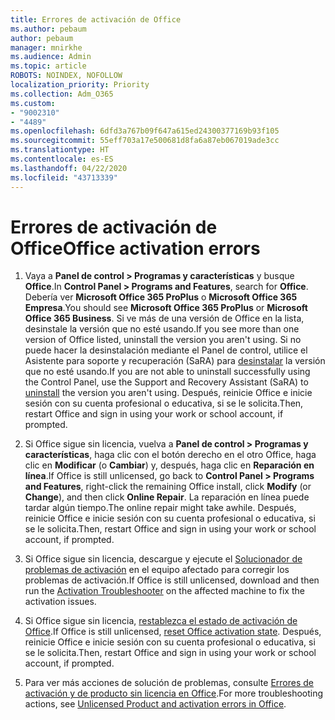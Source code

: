 ```yaml
---
title: Errores de activación de Office
ms.author: pebaum
author: pebaum
manager: mnirkhe
ms.audience: Admin
ms.topic: article
ROBOTS: NOINDEX, NOFOLLOW
localization_priority: Priority
ms.collection: Adm_O365
ms.custom:
- "9002310"
- "4489"
ms.openlocfilehash: 6dfd3a767b09f647a615ed24300377169b93f105
ms.sourcegitcommit: 55eff703a17e500681d8fa6a87eb067019ade3cc
ms.translationtype: HT
ms.contentlocale: es-ES
ms.lasthandoff: 04/22/2020
ms.locfileid: "43713339"
---
```

# <a name="office-activation-errors"></a><span data-ttu-id="67a48-102">Errores de activación de Office</span><span class="sxs-lookup"><span data-stu-id="67a48-102">Office activation errors</span></span>

1. <span data-ttu-id="67a48-103">Vaya a **Panel de control > Programas y características** y busque **Office**.</span><span class="sxs-lookup"><span data-stu-id="67a48-103">In **Control Panel > Programs and Features**, search for **Office**.</span></span> <span data-ttu-id="67a48-104">Debería ver **Microsoft Office 365 ProPlus** o **Microsoft Office 365 Empresa**.</span><span class="sxs-lookup"><span data-stu-id="67a48-104">You should see **Microsoft Office 365 ProPlus** or **Microsoft Office 365 Business**.</span></span> <span data-ttu-id="67a48-105">Si ve más de una versión de Office en la lista, desinstale la versión que no esté usando.</span><span class="sxs-lookup"><span data-stu-id="67a48-105">If you see more than one version of Office listed, uninstall the version you aren't using.</span></span> <span data-ttu-id="67a48-106">Si no puede hacer la desinstalación mediante el Panel de control, utilice el Asistente para soporte y recuperación (SaRA) para [desinstalar](https://aka.ms/SARA-OfficeUninstall-Alchemy) la versión que no esté usando.</span><span class="sxs-lookup"><span data-stu-id="67a48-106">If you are not able to uninstall successfully using the Control Panel, use the Support and Recovery Assistant (SaRA) to [uninstall](https://aka.ms/SARA-OfficeUninstall-Alchemy) the version you aren't using.</span></span> <span data-ttu-id="67a48-107">Después, reinicie Office e inicie sesión con su cuenta profesional o educativa, si se le solicita.</span><span class="sxs-lookup"><span data-stu-id="67a48-107">Then, restart Office and sign in using your work or school account, if prompted.</span></span> 

2. <span data-ttu-id="67a48-108">Si Office sigue sin licencia, vuelva a **Panel de control > Programas y características**, haga clic con el botón derecho en el otro Office, haga clic en **Modificar** (o **Cambiar**) y, después, haga clic en **Reparación en línea**.</span><span class="sxs-lookup"><span data-stu-id="67a48-108">If Office is still unlicensed, go back to **Control Panel > Programs and Features**, right-click the remaining Office install, click **Modify** (or **Change**), and then click **Online Repair**.</span></span> <span data-ttu-id="67a48-109">La reparación en línea puede tardar algún tiempo.</span><span class="sxs-lookup"><span data-stu-id="67a48-109">The online repair might take awhile.</span></span> <span data-ttu-id="67a48-110">Después, reinicie Office e inicie sesión con su cuenta profesional o educativa, si se le solicita.</span><span class="sxs-lookup"><span data-stu-id="67a48-110">Then, restart Office and sign in using your work or school account, if prompted.</span></span> 

3. <span data-ttu-id="67a48-111">Si Office sigue sin licencia, descargue y ejecute el [Solucionador de problemas de activación](https://aka.ms/SARA-OfficeActivation-Alchemy) en el equipo afectado para corregir los problemas de activación.</span><span class="sxs-lookup"><span data-stu-id="67a48-111">If Office is still unlicensed, download and then run the [Activation Troubleshooter](https://aka.ms/SARA-OfficeActivation-Alchemy) on the affected machine to fix the activation issues.</span></span> 

4. <span data-ttu-id="67a48-112">Si Office sigue sin licencia, [restablezca el estado de activación de Office](https://docs.microsoft.com/office365/troubleshoot/activation/reset-office-365-proplus-activation-state).</span><span class="sxs-lookup"><span data-stu-id="67a48-112">If Office is still unlicensed, [reset Office activation state](https://docs.microsoft.com/office365/troubleshoot/activation/reset-office-365-proplus-activation-state).</span></span> <span data-ttu-id="67a48-113">Después, reinicie Office e inicie sesión con su cuenta profesional o educativa, si se le solicita.</span><span class="sxs-lookup"><span data-stu-id="67a48-113">Then, restart Office and sign in using your work or school account, if prompted.</span></span>  

5. <span data-ttu-id="67a48-114">Para ver más acciones de solución de problemas, consulte [Errores de activación y de producto sin licencia en Office](https://support.office.com/article/unlicensed-product-and-activation-errors-in-office-0d23d3c0-c19c-4b2f-9845-5344fedc4380).</span><span class="sxs-lookup"><span data-stu-id="67a48-114">For more troubleshooting actions, see [Unlicensed Product and activation errors in Office](https://support.office.com/article/unlicensed-product-and-activation-errors-in-office-0d23d3c0-c19c-4b2f-9845-5344fedc4380).</span></span>

